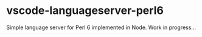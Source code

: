 # vscode-languageserver-perl6
Simple language server for Perl 6 implemented in Node.
Work in progress...


